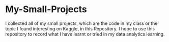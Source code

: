 # My-Small-Projects
I collected all of my small projects, which are the code in my class or the topic I found interesting on Kaggle, in this Repository.
I hope to use this repository to record what I have learnt or tried in my data analytics learning.
